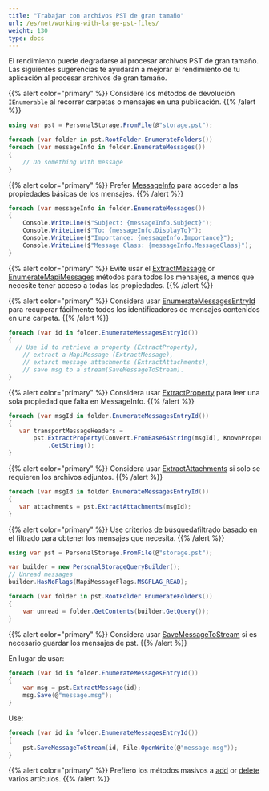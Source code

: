```yaml
---
title: "Trabajar con archivos PST de gran tamaño"
url: /es/net/working-with-large-pst-files/
weight: 130
type: docs
---
```


El rendimiento puede degradarse al procesar archivos PST de gran tamaño.
Las siguientes sugerencias te ayudarán a mejorar el rendimiento de tu aplicación al procesar archivos de gran tamaño.

{{% alert color="primary" %}}
Considere los métodos de devolución `IEnumerable` al recorrer carpetas o mensajes en una publicación.
{{% /alert %}}

```csharp
using var pst = PersonalStorage.FromFile(@"storage.pst");

foreach (var folder in pst.RootFolder.EnumerateFolders())
foreach (var messageInfo in folder.EnumerateMessages())
{
    // Do something with message
}
```

{{% alert color="primary" %}}
Prefer [MessageInfo](https://reference.aspose.com/email/net/aspose.email.storage.pst/messageinfo/) para acceder a las propiedades básicas de los mensajes.
{{% /alert %}}

```csharp
foreach (var messageInfo in folder.EnumerateMessages())
{
    Console.WriteLine($"Subject: {messageInfo.Subject}");
    Console.WriteLine($"To: {messageInfo.DisplayTo}");
    Console.WriteLine($"Importance: {messageInfo.Importance}");
    Console.WriteLine($"Message Class: {messageInfo.MessageClass}");
}
```

{{% alert color="primary" %}}
Evite usar el [ExtractMessage](https://reference.aspose.com/email/net/aspose.email.storage.pst/personalstorage/extractmessage/) or [EnumerateMapiMessages](https://reference.aspose.com/email/net/aspose.email.storage.pst/folderinfo/enumeratemapimessages/) métodos para todos los mensajes, a menos que necesite tener acceso a todas las propiedades.
{{% /alert %}}

{{% alert color="primary" %}}
Considera usar [EnumerateMessagesEntryId](https://reference.aspose.com/email/net/aspose.email.storage.pst/folderinfo/enumeratemessagesentryid/) para recuperar fácilmente todos los identificadores de mensajes contenidos en una carpeta.
{{% /alert %}}

 ```csharp
foreach (var id in folder.EnumerateMessagesEntryId())
{
   // Use id to retrieve a property (ExtractProperty),
	 // extract a MapiMessage (ExtractMessage),
	 // extarct message attachments (ExtractAttachments),
	 // save msg to a stream(SaveMessageToStream).
}
 ```

{{% alert color="primary" %}}
Considera usar [ExtractProperty](https://reference.aspose.com/email/net/aspose.email.storage.pst/personalstorage/extractproperty/) para leer una sola propiedad que falta en MessageInfo.
{{% /alert %}}

 ```csharp
foreach (var msgId in folder.EnumerateMessagesEntryId())
{
    var transportMessageHeaders =
        pst.ExtractProperty(Convert.FromBase64String(msgId), KnownPropertyList.TransportMessageHeaders.Tag)
            .GetString();
}
 ```

{{% alert color="primary" %}}
Considera usar [ExtractAttachments](https://reference.aspose.com/email/net/aspose.email.storage.pst/personalstorage/extractattachments/) si solo se requieren los archivos adjuntos.
{{% /alert %}}

```csharp
foreach (var msgId in folder.EnumerateMessagesEntryId())
{
   var attachments = pst.ExtractAttachments(msgId);
}
```

{{% alert color="primary" %}}
Use [criterios de búsqueda](https://docs.aspose.com/email/es/net/working-with-messages-in-a-pst-file/#searching-messages-and-folders-in-pst)filtrado basado en el filtrado para obtener los mensajes que necesita.
{{% /alert %}}

```csharp
using var pst = PersonalStorage.FromFile(@"storage.pst");

var builder = new PersonalStorageQueryBuilder();
// Unread messages
builder.HasNoFlags(MapiMessageFlags.MSGFLAG_READ);

foreach (var folder in pst.RootFolder.EnumerateFolders())
{
    var unread = folder.GetContents(builder.GetQuery());
}
```

{{% alert color="primary" %}}
Considera usar [SaveMessageToStream](https://reference.aspose.com/email/net/aspose.email.storage.pst/personalstorage/savemessagetostream/) si es necesario guardar los mensajes de pst.
{{% /alert %}}

En lugar de usar:

```csharp
foreach (var id in folder.EnumerateMessagesEntryId())
{
    var msg = pst.ExtractMessage(id);
    msg.Save(@"message.msg");
}
```

Use:

```csharp
foreach (var id in folder.EnumerateMessagesEntryId())
{
    pst.SaveMessageToStream(id, File.OpenWrite(@"message.msg"));
}
```

{{% alert color="primary" %}}
Prefiero los métodos masivos a [add](https://docs.aspose.com/email/es/net/working-with-messages-in-a-pst-file/#adding-bulk-messages) or [delete](https://docs.aspose.com/email/es/net/working-with-messages-in-a-pst-file/#delete-items-in-bulk-from-pst-file) varios artículos.
{{% /alert %}}

